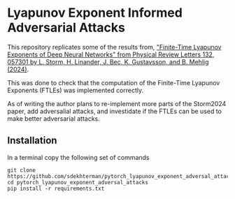 # Lyapunov Exponent Informed Adversarial Attacks
 This repository replicates some of the results from, ["Finite-Time Lyapunov Exponents of Deep Neural Networks" from Physical Review Letters 132, 057301 by L. Storm, H. Linander,  J. Bec, K. Gustavsson, and B. Mehlig (2024)](https://doi.org/10.1103/PhysRevLett.132.057301).

This was done to check that the computation of the Finite-Time Lyapunov Exponents (FTLEs) was implemented correctly. 

As of writing the author plans to re-implement more parts of the Storm2024 paper, add adversalial attacks, and investidate if the FTLEs can be used to make better adversarial attacks.  

## Installation
In a terminal copy the following set of commands
```
git clone https://github.com/sdekhterman/pytorch_lyapunov_exponent_adversal_attacks.git
cd pytorch_lyapunov_exponent_adversal_attacks
pip install -r requirements.txt
```